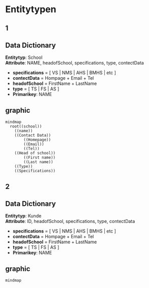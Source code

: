 # Entitytypen

## 1

## Data Dictionary

**Entitytyp**: School \
**Attribute**: NAME,  headofSchool, specifications, type, contectData

- **specifications** = [ VS | NMS | AHS | BMHS | etc ]
- **contectData** =  Hompage + Email + Tel
- **headofSchool** = FirstName + LastName
- **type** = [ TS | FS | AS ]
- **Primarikey**: NAME

## graphic

```mermaid
mindmap
  root((school))
    ((name))
    ((Contact Data))
        ((Homepage))
        ((Email))
        ((Tel))
    ((Head of school))
        ((First name))
        ((Last name))
    ((Type))
    ((Specifications)) 
```

## 2

## Data Dictionary

**Entitytyp**: Kunde \
**Attribute**: ID,  headofSchool, specifications, type, contectData

- **specifications** = [ VS | NMS | AHS | BMHS | etc ]
- **contectData** =  Hompage + Email + Tel
- **headofSchool** = FirstName + LastName
- **type** = [ TS | FS | AS ]
- **Primarikey**: NAME

## graphic

```mermaid
mindmap

```